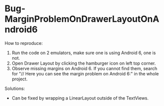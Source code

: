 # Bug-MarginProblemOnDrawerLayoutOnAndroid6

How to reproduce:
1. Run the code on 2 emulators, make sure one is using Android 6, one is not.
2. Open Drawer Layout by clicking the hamburger icon on left top corner.
3. Observe missing margins on Android 6. If you cannot find them, search for "// Here you can see the margin problem on Android 6:" in the whole project.

Solutions:
- Can be fixed by wrapping a LinearLayout outside of the TextViews.

